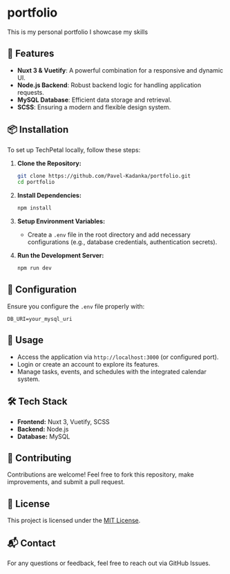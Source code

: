 # portfolio

This is my personal portfolio I showcase my skills

## 🚀 Features
- **Nuxt 3 & Vuetify**: A powerful combination for a responsive and dynamic UI.
- **Node.js Backend**: Robust backend logic for handling application requests.
- **MySQL Database**: Efficient data storage and retrieval.
- **SCSS**: Ensuring a modern and flexible design system.

## 📦 Installation

To set up TechPetal locally, follow these steps:

1. **Clone the Repository:**
   ```sh
   git clone https://github.com/Pavel-Kadanka/portfolio.git
   cd portfolio
   ```

2. **Install Dependencies:**
   ```sh
   npm install
   ```

3. **Setup Environment Variables:**
   - Create a `.env` file in the root directory and add necessary configurations (e.g., database credentials, authentication secrets).

4. **Run the Development Server:**
   ```sh
   npm run dev
   ```

## 🔧 Configuration
Ensure you configure the `.env` file properly with:
```env
DB_URI=your_mysql_uri
```

## 📌 Usage
- Access the application via `http://localhost:3000` (or configured port).
- Login or create an account to explore its features.
- Manage tasks, events, and schedules with the integrated calendar system.

## 🛠 Tech Stack
- **Frontend:** Nuxt 3, Vuetify, SCSS
- **Backend:** Node.js
- **Database:** MySQL

## 🤝 Contributing
Contributions are welcome! Feel free to fork this repository, make improvements, and submit a pull request.

## 📜 License
This project is licensed under the [MIT License](LICENSE).

## 📬 Contact
For any questions or feedback, feel free to reach out via GitHub Issues.

